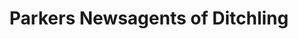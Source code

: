 ---
title: "Parkers Newsagents of Ditchling"
url: /hassocks/parkers-newsagents-of-ditchling/
shop: newsagent
---